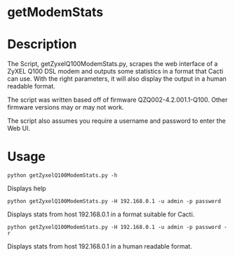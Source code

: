 getModemStats
=============

# Description 

The Script, getZyxelQ100ModemStats.py, scrapes the web interface of a ZyXEL
Q100 DSL modem and outputs some statistics in a format that Cacti can use. With
the right parameters, it will also display the output in a human readable
format.

The script was written based off of firmware QZQ002-4.2.001.1-Q100. Other 
firmware versions may or may not work.

The script also assumes you require a username and password to enter the Web
UI.

# Usage

`python getZyxelQ100ModemStats.py -h`

Displays help

`python getZyxelQ100ModemStats.py -H 192.168.0.1 -u admin -p password`

Displays stats from host 192.168.0.1 in a format suitable for Cacti.

`python getZyxelQ100ModemStats.py -H 192.168.0.1 -u admin -p password -r`

Displays stats from host 192.168.0.1 in a human readable format.
